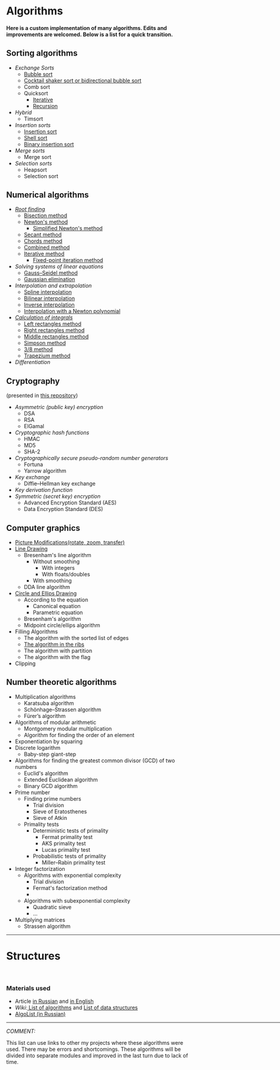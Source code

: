 <h1>Algorithms</h1>
<h4> Here is a custom implementation of many algorithms. Edits and improvements are welcomed. Below is a list for a quick transition.<h4>

<h2>Sorting algorithms</h2>
<ul>
<li><i>Exchange Sorts</i>
    <ul>
    <li><a href="https://github.com/Panda-Lewandowski/Programming-in-Python/blob/master/Sorting/bubble%20sort.py">Bubble sort</a>
    <li><a href="https://github.com/Panda-Lewandowski/Programming-in-Python/blob/master/Sorting/cocktail%20sort.py">Cocktail shaker sort or bidirectional bubble sort</a>
    <li>Comb sort
    <li>Quicksort
        <ul>
        <li><a href="https://github.com/Panda-Lewandowski/Programming-in-Python/blob/master/Sorting/iterative%20qsort.py">Iterative</a>
        <li><a href="https://github.com/Panda-Lewandowski/Programming-in-Python/blob/master/Sorting/quick%20sort.py">Recursion</a>
        </ul>
    </ul>
<li><i>Hybrid</i>
    <ul>
    <li>Timsort
    </ul>
<li><i>Insertion sorts</i>
    <ul>
    <li><a href="https://github.com/Panda-Lewandowski/Programming-in-Python/blob/master/Sorting/insertion%20sort.py">Insertion sort</a>
    <li><a href="https://github.com/Panda-Lewandowski/Programming-in-Python/blob/master/Sorting/shell%20sort.py">Shell sort</a>
    <li><a href="https://github.com/Panda-Lewandowski/Programming-in-Python/blob/master/Sorting/bin_insertion%20sort.py">Binary insertion sort</a>
    </ul>
    <li> <i>Merge sorts</i>
    <ul>
    <li>Merge sort
    </ul>
<li><i>Selection sorts</i>
    <ul>
    <li>Heapsort
    <li>Selection sort
    </ul>
</ul>

<h2>Numerical algorithms</h2>
<ul>
<li><i><a href="https://github.com/Panda-Lewandowski/Programming-in-Python/blob/master/Numerical%20analysis/Finding%20roots.py">Root finding</a></i>
    <ul>
    <li><a href="https://github.com/Panda-Lewandowski/Programming-in-Python/blob/master/Numerical%20analysis/Bisection%20method.py">Bisection method</a>
    <li><a href="https://github.com/Panda-Lewandowski/Programming-in-Python/blob/master/Numerical%20analysis/Newton's%20method.py">Newton's method</a>
    <ul>
    <li><a href="https://github.com/Panda-Lewandowski/Programming-in-Python/blob/master/Numerical%20analysis/Simplified%20Newton's%20method.py">Simplified Newton's method</a>
    </ul>
    <li><a href="https://github.com/Panda-Lewandowski/Programming-in-Python/blob/master/Numerical%20analysis/Secant%20method.py">Secant method</a>
    <li><a href="https://github.com/Panda-Lewandowski/Programming-in-Python/blob/master/Numerical%20analysis/%D0%A1hords%20method.py">Сhords method</a>
    <li><a href="https://github.com/Panda-Lewandowski/Programming-in-Python/blob/master/Numerical%20analysis/%D0%A1ombined%20method.py">Сombined method</a>
    <li><a href="https://github.com/Panda-Lewandowski/Programming-in-Python/blob/master/Numerical%20analysis/Iterative%20method.py">Iterative method</a>
    <ul>
    <li><a href="https://github.com/Panda-Lewandowski/Programming-in-Python/blob/master/Numerical%20analysis/Fixed-point%20iteration%20method.py">Fixed-point iteration method</a>
    </ul>
    </ul>
    <li><i>Solving systems of linear equations</i>
    <ul>
    <li><a href="https://github.com/Panda-Lewandowski/Computational-algorithms/blob/master/lab3/gauss_seidel.py">Gauss–Seidel method</a>
    <li><a href="https://github.com/Panda-Lewandowski/Computational-algorithms/blob/master/lab3/lin_sys.py">Gaussian elimination</a>
    </ul>
    <li><i>Interpolation and extrapolation</i>
    <ul>
    <li><a href="https://github.com/Panda-Lewandowski/Computational-algorithms/blob/master/lab2.4.py">Spline interpolation</a>
    <li><a href="https://github.com/Panda-Lewandowski/Computational-algorithms/blob/master/lab2.3.py">Bilinear interpolation</a>
    <li><a href="https://github.com/Panda-Lewandowski/Computational-algorithms/blob/master/lab2.2.py">Inverse interpolation</a>
    <li><a href="https://github.com/Panda-Lewandowski/Computational-algorithms/blob/master/lab2.2.py">Interpolation with a Newton polynomial</a>
    </ul>
    <li><a href="https://github.com/Panda-Lewandowski/Programming-in-Python/blob/master/Numerical%20analysis/all_integrals.py"><i>Calculation of integrals</i></a>
    <ul>
    <li><a href="https://github.com/Panda-Lewandowski/Algorithms/blob/master/Left_rectangles.py">Left rectangles method</a>
    <li><a href="https://github.com/Panda-Lewandowski/Algorithms/blob/master/Right_rectangles.py">Right rectangles method</a>
    <li><a href="https://github.com/Panda-Lewandowski/Algorithms/blob/master/Middle_rectangles.py">Middle rectangles method</a>
    <li><a href="https://github.com/Panda-Lewandowski/Algorithms/blob/master/Simpson_method.py">Simpson method</a>
    <li><a href="https://github.com/Panda-Lewandowski/Algorithms/blob/master/Simpson38_method.py">3/8 method</a>
    <li><a href="https://github.com/Panda-Lewandowski/Algorithms/blob/master/Trapezium_method.py">Trapezium method</a>
    </ul>
    <li><i>Differentiation</i>
</ul>

<h2>Cryptography</h2>
<p>(presented in <a href="https://github.com/Panda-Lewandowski/CryptoTools">this repository</a>)
<ul>
<li><i>Asymmetric (public key) encryption</i>
    <ul>
    <li>DSA
    <li>RSA
    <li>ElGamal
    </ul>
<li><i>Cryptographic hash functions</i>
    <ul>
    <li>HMAC
    <li>MD5
    <li>SHA-2
    </ul>
<li><i>Cryptographically secure pseudo-random number generators</i>
    <ul>
    <li>Fortuna
    <li>Yarrow algorithm
    </ul>
<li><i>Key exchange</i>
    <ul>
    <li>Diffie–Hellman key exchange
    </ul>
<li><i>Key derivation function</i>
<li><i>Symmetric (secret key) encryption</i>
    <ul>
    <li>Advanced Encryption Standard (AES)
    <li>Data Encryption Standard (DES)
    </ul>
</ul>

<h2>Computer graphics</h2>
<ul>
<li><a href="https://github.com/Panda-Lewandowski/Computer-graphics/blob/master/lab2/lab2.py">Picture Modifications(rotate, zoom, transfer)<a>
<li><a href="https://github.com/Panda-Lewandowski/Computer-graphics/blob/master/lab3/lab3.py">Line Drawing</a>
    <ul>
    <li>Bresenham's line algorithm
        <ul>
        <li>Without smoothing
        <ul>
        <li>With integers
        <li>With floats/doubles
        </ul>
        <li>With smoothing
        </ul>
    <li>DDA line algorithm
    </ul>
<li><a href="https://github.com/Panda-Lewandowski/Computer-graphics/blob/master/lab4/lab4.py">Circle and Ellips Drawing</a>
    <ul>
    <li>According to the equation
        <ul>
        <li>Сanonical equation
        <li>Parametric equation
        </ul>
    <li>Bresenham's algorithm
    <li>Midpoint circle/ellips algorithm
    </ul>
<li>Filling Algorithms
    <ul>
    <li>The algorithm with the sorted list of edges
    <li><a href="https://github.com/Panda-Lewandowski/Computer-graphics/blob/master/lab5/lab5.py">The algorithm in the ribs</a>
    <li>The algorithm with partition
    <li>The algorithm with the flag
    </ul>
<li>Clipping
</ul>

<h2>Number theoretic algorithms</h2>
<ul>
<li>Multiplication algorithms
    <ul>
    <li>Karatsuba algorithm
    <li>Schönhage–Strassen algorithm
    <li>Fürer’s algorithm
    </ul>
<li>Algorithms of modular arithmetic
    <ul>
    <li>Montgomery modular multiplication
    <li>Algorithm for finding the order of an element
    </ul>
<li>Exponentiation by squaring
<li>Discrete logarithm
    <ul>
    <li>Baby-step giant-step
    </ul>
<li>Algorithms for finding the greatest common divisor (GCD) of two numbers
    <ul>
    <li>Euclid's algorithm
    <li>Extended Euclidean algorithm
    <li>Binary GCD algorithm
    </ul>
<li>Prime number
    <ul>
    <li>Finding prime numbers
        <ul>
        <li>Trial division
        <li>Sieve of Eratosthenes
        <li>Sieve of Atkin
        </ul>
    <li>Primality tests
        <ul>
        <li>Deterministic tests of primality
            <ul>
            <li>Fermat primality test
            <li>AKS primality test
            <li>Lucas primality test
            </ul>
         <li>Probabilistic tests of primality
         <ul>
         <li>Miller–Rabin primality test
         </ul>
         </ul>
    </ul>
<li>Integer factorization   
    <ul>
    <li>Algorithms with exponential complexity
        <ul>
        <li>Trial division    
        <li>Fermat's factorization method
        <li>
        </ul>
    <li>Algorithms with subexponential complexity
    <ul>
    <li>Quadratic sieve
    <li>...
    </ul>
    </ul>
<li>Multiplying matrices
    <ul>
    <li>Strassen algorithm
    </ul>
</ul>

<hr align="left" width="800" size="0.1">


<h1>Structures</h1>
<br>
<h3> 	Materials used </h3>
<ul><li> Article <a href="https://proglib.io/p/required-programmer-algorithms/"> in Russian</a> and <a href="https://www.quora.com/What-algorithms-should-I-know-to-become-a-good-programmer/answer/Ashish-Kedia?ref=fb_page"> in English</a>
<li> <i>Wiki:</i><a href="https://en.wikipedia.org/wiki/List_of_algorithms"> List of algorithms</a> and <a href="https://en.wikipedia.org/wiki/List_of_data_structures"> List of data structures </a>
<li><a href="http://algolist.manual.ru/">AlgoList (in Russian)</a></ul>
<hr align="left" width="800" size="2">

<div><i>COMMENT:</i> <p>This list can use links to other my projects where these algorithms were used. There may be errors and shortcomings. These algorithms will be divided into separate modules and improved in the last turn due to lack of time.</p></div>
